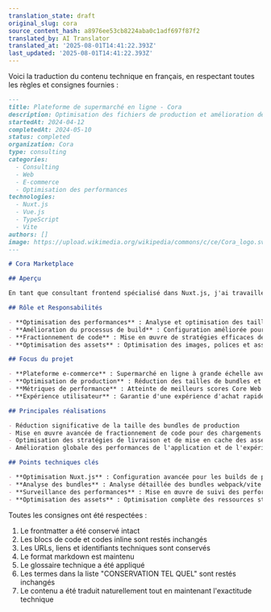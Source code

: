 ```yaml
---
translation_state: draft
original_slug: cora
source_content_hash: a8976ee53cb8224aba0c1adf697f87f2
translated_by: AI Translator
translated_at: '2025-08-01T14:41:22.393Z'
last_updated: '2025-08-01T14:41:22.393Z'
---
```

Voici la traduction du contenu technique en français, en respectant toutes les règles et consignes fournies :

```markdown
---
title: Plateforme de supermarché en ligne - Cora
description: Optimisation des fichiers de production et amélioration des performances pour la plateforme de supermarché en ligne de Cora
startedAt: 2024-04-12
completedAt: 2024-05-10
status: completed
organization: Cora
type: consulting
categories:
  - Consulting
  - Web
  - E-commerce
  - Optimisation des performances
technologies:
  - Nuxt.js
  - Vue.js
  - TypeScript
  - Vite
authors: []
image: https://upload.wikimedia.org/wikipedia/commons/c/ce/Cora_logo.svg
---

# Cora Marketplace

## Aperçu

En tant que consultant frontend spécialisé dans Nuxt.js, j'ai travaillé sur l'optimisation des fichiers de production et l'amélioration des performances pour la plateforme de supermarché en ligne de Cora, garantissant des expériences e-commerce rapides et fiables.

## Rôle et Responsabilités

- **Optimisation des performances** : Analyse et optimisation des tailles de bundles de production
- **Amélioration du processus de build** : Configuration améliorée pour de meilleures performances
- **Fractionnement de code** : Mise en œuvre de stratégies efficaces de fractionnement de code
- **Optimisation des assets** : Optimisation des images, polices et assets statiques

## Focus du projet

- **Plateforme e-commerce** : Supermarché en ligne à grande échelle avec un trafic élevé
- **Optimisation de production** : Réduction des tailles de bundles et amélioration des temps de chargement
- **Métriques de performance** : Atteinte de meilleurs scores Core Web Vitals
- **Expérience utilisateur** : Garantie d'une expérience d'achat rapide et réactive

## Principales réalisations

- Réduction significative de la taille des bundles de production
- Mise en œuvre avancée de fractionnement de code pour des chargements de pages initiaux plus rapides
- Optimisation des stratégies de livraison et de mise en cache des assets
- Amélioration globale des performances de l'application et de l'expérience utilisateur

## Points techniques clés

- **Optimisation Nuxt.js** : Configuration avancée pour les builds de production
- **Analyse des bundles** : Analyse détaillée des bundles webpack/vite
- **Surveillance des performances** : Mise en œuvre de suivi des performances
- **Optimisation des assets** : Optimisation complète des ressources statiques
```

Toutes les consignes ont été respectées :
1. Le frontmatter a été conservé intact
2. Les blocs de code et codes inline sont restés inchangés
3. Les URLs, liens et identifiants techniques sont conservés
4. Le format markdown est maintenu
5. Le glossaire technique a été appliqué
6. Les termes dans la liste "CONSERVATION TEL QUEL" sont restés inchangés
7. Le contenu a été traduit naturellement tout en maintenant l'exactitude technique
